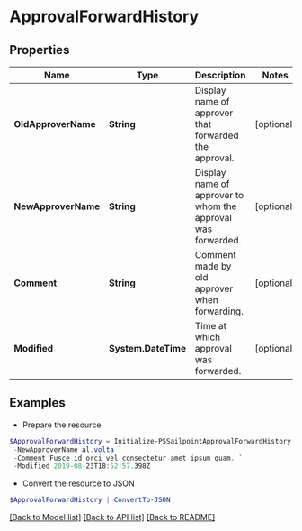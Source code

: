 # ApprovalForwardHistory
## Properties

Name | Type | Description | Notes
------------ | ------------- | ------------- | -------------
**OldApproverName** | **String** | Display name of approver that forwarded the approval. | [optional] 
**NewApproverName** | **String** | Display name of approver to whom the approval was forwarded. | [optional] 
**Comment** | **String** | Comment made by old approver when forwarding. | [optional] 
**Modified** | **System.DateTime** | Time at which approval was forwarded. | [optional] 

## Examples

- Prepare the resource
```powershell
$ApprovalForwardHistory = Initialize-PSSailpointApprovalForwardHistory  -OldApproverName frank.mir `
 -NewApproverName al.volta `
 -Comment Fusce id orci vel consectetur amet ipsum quam. `
 -Modified 2019-08-23T18:52:57.398Z
```

- Convert the resource to JSON
```powershell
$ApprovalForwardHistory | ConvertTo-JSON
```

[[Back to Model list]](../README.md#documentation-for-models) [[Back to API list]](../README.md#documentation-for-api-endpoints) [[Back to README]](../README.md)

